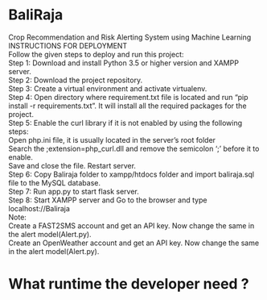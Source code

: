 # BaliRaja
Crop Recommendation and Risk Alerting System using Machine Learning<br />
INSTRUCTIONS FOR DEPLOYMENT<br />
Follow the given steps to deploy and run this project:<br />
Step 1: Download and install Python 3.5 or higher version and XAMPP server.<br />
Step 2: Download the project repository.<br />
Step 3: Create a virtual environment and activate virtualenv.<br />
Step 4: Open directory where requirement.txt file is located and run “pip install -r requirements.txt”. It will install all the required packages for the project.<br />
Step 5: Enable the curl library if it is not enabled by using the following steps:<br />
        Open php.ini file, it is usually located in the server’s root folder <br />
        Search the ;extension=php_curl.dll and remove the semicolon ‘;’ before it to enable.<br />
        Save and close the file. Restart server.<br />
Step 6: Copy Baliraja folder to xampp/htdocs folder and import baliraja.sql file to the MySQL database.<br />
Step 7: Run app.py to start flask server.<br />
Step 8: Start XAMPP server and Go to the browser and type localhost://Baliraja<br />
Note:<br />
Create a FAST2SMS account and get an API key. Now change the same in the alert model(Alert.py).<br />
Create an OpenWeather account and get an API key. Now change the same in the alert model(Alert.py).<br />

# What runtime the developer need ?
